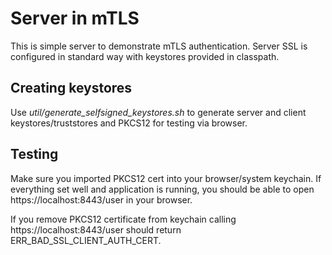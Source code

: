 # Server in mTLS

This is simple server to demonstrate mTLS authentication. Server SSL is configured in standard way with keystores provided in 
classpath.

## Creating keystores

Use _util/generate_selfsigned_keystores.sh_ to generate server and client keystores/truststores and PKCS12 for testing via browser.

## Testing

Make sure you imported PKCS12 cert into your browser/system keychain.
If everything set well and application is running, you should be able to open https://localhost:8443/user in your browser.

If you remove PKCS12 certificate from keychain calling https://localhost:8443/user should return ERR_BAD_SSL_CLIENT_AUTH_CERT.
